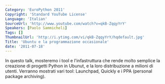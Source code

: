 ```yaml
---
Category: 'EuroPython 2011'
Copyright: 'Standard YouTube License'
Language: 'Italian'
SourceUrl: 'http://www.youtube.com/watch?v=qkB-ZqqyYrY'
Speakers: [Paolo Sammicheli]
Tags: []
ThumbnailUrl: 'http://i.ytimg.com/vi/qkB-ZqqyYrY/hqdefault.jpg'
Title: 'Ubuntu e la programmazione occasionale'
date: '2011-07-18'
---
```

In questo talk, mosteremo i tool e l'infastruttura che rende molto semplice la
creazione di progetti Python in Ubunut, e la loro distribuzione a milioni di
utenti. Verranno mostrati vari tool: Launchpad, Quickly e i PPA (personal
package archiving).

